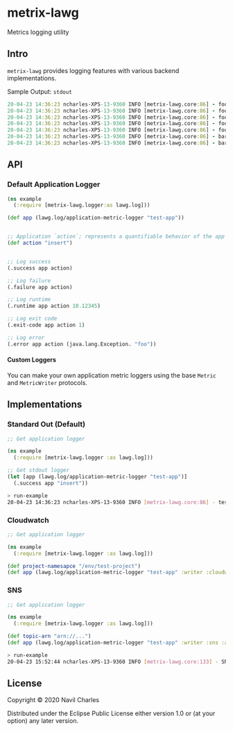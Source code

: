 # metrix-lawg


Metrics logging utility

## Intro

`metrix-lawg` provides logging features with various backend implementations.

Sample Output: `stdout`
```clojure
20-04-23 14:36:23 ncharles-XPS-13-9360 INFO [metrix-lawg.core:86] - foo-app.insert.runtime 8.10629431440315
20-04-23 14:36:23 ncharles-XPS-13-9360 INFO [metrix-lawg.core:86] - foo-app.insert.success 1
20-04-23 14:36:23 ncharles-XPS-13-9360 INFO [metrix-lawg.core:86] - foo-app.delete.success 0
20-04-23 14:36:23 ncharles-XPS-13-9360 INFO [metrix-lawg.core:86] - foo-app.query.error.illegal-argument-exception 1
20-04-23 14:36:23 ncharles-XPS-13-9360 INFO [metrix-lawg.core:86] - foo-app.insert.exit-code 255
20-04-23 14:36:23 ncharles-XPS-13-9360 INFO [metrix-lawg.core:86] - bar-app.query.success 1
20-04-23 14:36:23 ncharles-XPS-13-9360 INFO [metrix-lawg.core:86] - bar-app.query.runtime 8.246678392849057
```

## API

### Default Application Logger

```clojure
(ns example
  (:require [metrix-lawg.logger:as lawg.log]))

(def app (lawg.log/application-metric-logger "test-app"))


;; Application `action`; represents a quantifiable behavior of the app that you want to log
(def action "insert")


;; Log success
(.success app action)

;; Log failure
(.failure app action)

;; Log runtime
(.runtime app action 10.12345)

;; Log exit code
(.exit-code app action 1)

;; Log error
(.error app action (java.lang.Exception. "foo"))
```

#### Custom Loggers

You can make your own application metric loggers using the base `Metric` and `MetricWriter` protocols.

## Implementations


### Standard Out (Default)

```clojure
;; Get application logger

(ns example
  (:require [metrix-lawg.logger :as lawg.log]))

;; Get stdout logger
(let [app (lawg.log/application-metric-logger "test-app")]
  (.success app "insert"))
```

```bash
> run-example
20-04-23 14:36:23 ncharles-XPS-13-9360 INFO [metrix-lawg.core:86] - test-app.insert.success 1
```

### Cloudwatch

```clojure
;; Get application logger

(ns example
  (:require [metrix-lawg.logger :as lawg.log]))

(def project-namesapce "/env/test-project")
(def app (lawg.log/application-metric-logger "test-app" :writer :cloudwatch :args {:namespace project-namespace}))
```

### SNS

```clojure
;; Get application logger

(ns example
  (:require [metrix-lawg.logger :as lawg.log]))

(def topic-arn "arn://...")
(def app (lawg.log/application-metric-logger "test-app" :writer :sns :args {:topic-arn topic-arn}))
```

```bash
> run-example
20-04-23 15:52:44 ncharles-XPS-13-9360 INFO [metrix-lawg.core:133] - SNS_PUBLISH_RESPONSE=a63019dc-77c2-54dc-a90d-4ec7cbce8cca
```

## License

Copyright © 2020 Navil Charles

Distributed under the Eclipse Public License either version 1.0 or (at
your option) any later version.
